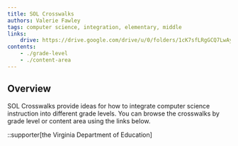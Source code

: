 ```yaml
---
title: SOL Crosswalks
authors: Valerie Fawley
tags: computer science, integration, elementary, middle
links:
    drive: https://drive.google.com/drive/u/0/folders/1cK7sfLRgGCQ7LwAydckjBbYwVa_IZj3Z
contents:
    - ./grade-level
    - ./content-area
---
```


## Overview

SOL Crosswalks provide ideas for how to integrate computer science instruction into different grade levels. You can browse the crosswalks by grade level or content area using the links below.

::supporter[the Virginia Department of Education]